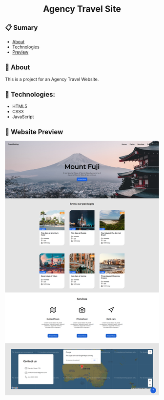 <h1 align="center">
Agency Travel Site 
</h1>

## 📋 Sumary

- [About](#-About)
- [Technologies](#-Technologies)
- [Preview](#-Website-Preview)

## 📖 About

This is a project for an Agency Travel Website.

## 🚀 Technologies:

- HTML5
- CSS3
- JavaScript

## 🚀 Website Preview

<p align="center">
  <img src="./assets/website.png">
</p>
